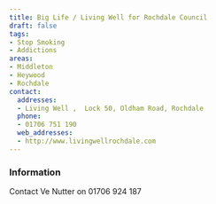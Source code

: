 ```yaml
---
title: Big Life / Living Well for Rochdale Council
draft: false
tags:
- Stop Smoking
- Addictions
areas:
- Middleton
- Heywood
- Rochdale
contact:
  addresses:
  - Living Well ,  Lock 50, Oldham Road, Rochdale
  phone:
  - 01706 751 190
  web_addresses:
  - http://www.livingwellrochdale.com
---
```


### Information
Contact Ve Nutter on 01706 924 187

